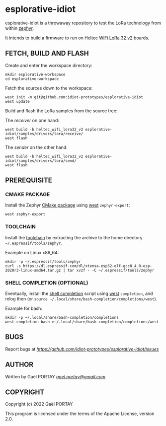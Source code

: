# esplorative-idiot

esplorative-idiot is a throwaway repository to test the LoRa technology from
within [zephyr].

It intends to build a firmware to run on Heltec [WiFi LoRa 32 v2] boards.

## FETCH, BUILD AND FLASH

Create and enter the workspace directory:

	mkdir esplorative-workspace
	cd esplorative-workspace

Fetch the sources down to the workspace:

	west init -m git@github.com:idiot-prototypes/esplorative-idiot
	west update

Build and flash the LoRa samples from the source tree:

The *receiver* on one hand:

	west build -b heltec_wifi_lora32_v2 esplorative-idiot/samples/drivers/lora/receive/
	west flash

The *sender* on the other hand:

	west build -b heltec_wifi_lora32_v2 esplorative-idiot/samples/drivers/lora/send/
	west flash

## PREREQUISITE

### CMAKE PACKAGE

Install the Zephyr [CMake package] using [west] `zephyr-export`:

	west zephyr-export

### TOOLCHAIN

Install the [toolchain] by extracting the archive to the home directory
`~/.espressif/tools/zephyr`.

Example on Linux x86_64:

	mkdir -p ~/.espressif/tools/zephyr
	curl -s https://dl.espressif.com/dl/xtensa-esp32-elf-gcc8_4_0-esp-2020r3-linux-amd64.tar.gz | tar xvzf - -C ~/.espressif/tools/zephyr

### SHELL COMPLETION (OPTIONAL)

Eventually, install the [shell completion] script using [west] `completion`,
and relog then (or `source ~/.local/share/bash-completion/completions/west`).

Example for bash:

	mkdir -p ~/.local/share/bash-completion/completions
	west completion bash >~/.local/share/bash-completion/completions/west

## BUGS

Report bugs at *https://github.com/idiot-prototypes/esplorative-idiot/issues*

## AUTHOR

Written by Gaël PORTAY *gael.portay@gmail.com*

## COPYRIGHT

Copyright (c) 2022 Gaël PORTAY

This program is licensed under the terms of the Apache License, version 2.0.

[west]: https://github.com/zephyrproject-rtos/west
[zephyr]: https://github.com/zephyrproject-rtos/zephyr
[WiFi LoRa 32 v2]: https://heltec.org/project/wifi-lora-32/
[CMake package]: https://docs.zephyrproject.org/latest/build/zephyr_cmake_package.html#zephyr-cmake-package-export-west
[toolchain]: https://docs.espressif.com/projects/esp-idf/en/v4.2/esp32/api-guides/tools/idf-tools.html#xtensa-esp32-elf
[shell completion]: https://docs.zephyrproject.org/latest/develop/west/install.html#enabling-shell-completion

